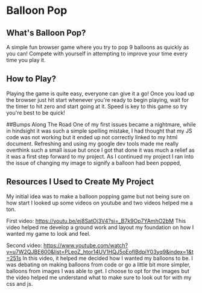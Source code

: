 # Balloon Pop

## What's Balloon Pop?
A simple fun browser game where you try to pop 9 balloons as quickly as you can! Compete with yourself in attempting to improve your time every time you play it. 
## How to Play?
Playing the game is quite easy, everyone can give it a go! Once you load up the browser just hit start whenever you're ready to begin playing, wait for the timer to hit zero and start going at it. Speed is key to this game so try you're best to be quick!

##Bumps Along The Road
One of my first issues became a nightmare, while in hindsight it was such a simple spelling mistake, I had thought that my JS code was not working but it ended up not correctly linked to my html document. Refreshing and using my google dev tools made me really overthink such a small issue but once I got that done it was much a relief as it was a first step forward to my project.
As I continued my project I ran into the issue of changing my image to signify a balloon had been popped, 

## Resources I Used to Create My Project
My initial idea was to make a balloon popping game but not being sure on how start I looked up some videos on youtube and two videos helped me a ton. 

First video: https://youtu.be/ej8SatOj3V4?si=_B7k9Op7YAmhO2bM 
This video helped me develop a ground work and layout my foundation on how I wanted my game to look and feel. 

Second video: https://www.youtube.com/watch?v=u7W2QJBE600&list=PLeoZ_htor14UV1HQJ5oEoflBdpiY03yq9&index=1&t=251s 
In this video, it helped me decided how I wanted my balloons to be. I was debating on making balloons from code or go a little bit more simpler, balloons from images I was able to get. I choose to opt for the images but the video helped me understand what to make sure to look out for with my css and js.
